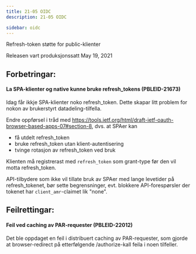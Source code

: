 ```yaml
---
title: 21-05 OIDC
description: 21-05 OIDC

sidebar: oidc
---
```



Refresh-token støtte for public-klienter



Releasen vart produksjonssatt May 19, 2021

## Forbetringar:

#### La SPA-klienter og native kunne bruke refresh_tokens (PBLEID-21673)

Idag får ikkje SPA-klienter noko refresh_token.  Dette skapar litt problem for nokon av brukerstyrt datadeling-tilfella.

Endre oppførsel i tråd med https://tools.ietf.org/html/draft-ietf-oauth-browser-based-apps-07#section-8, dvs. at SPAer kan
- få utdelt refresh_token
- bruke refresh_token utan klient-autentisering
- tvinge rotasjon av refresh_token ved bruk

Klienten må registrerast med `refresh_token` som grant-type før den vil motta refresh_token.


API-tilbydere som ikke vil tillate bruk av SPAer med lange levetider på refresh_tokenet, bør sette begrensninger, evt. blokkere API-forespørsler der tokenet har `client_amr`-claimet lik "none".

## Feilrettingar:

#### Feil ved caching av PAR-requester (PBLEID-22012)

Det ble oppdaget en feil i distribuert caching av PAR-requester, som gjorde at browser-redirect på etterfølgende /authorize-kall feila i noen tilfeller.
